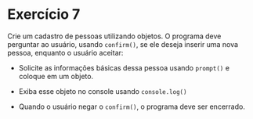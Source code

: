 # Exercício 7

Crie um cadastro de pessoas utilizando objetos. O programa deve perguntar ao usuário, usando ``confirm()``, se ele deseja inserir uma nova pessoa, enquanto o usuário aceitar: 

- Solicite as informações básicas dessa pessoa usando ``prompt()`` e coloque em um objeto.

- Exiba esse objeto no console usando ``console.log()``

- Quando o usuário negar o ``confirm()``, o programa deve ser encerrado.